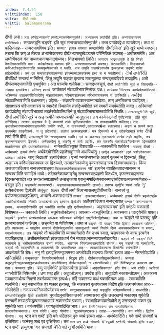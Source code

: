 ```yaml
---
index:  7.4.94
vrittiindex:  158
sutra:  दीर्घो लघोः
vritti:  balamanorama 
---
```


दीर्घोः लघो। `अत्र लोपोऽभ्यासस्ये'त्यतोऽभ्यासस्येत्यनुवर्तते। अभ्यासस्य लघोर्दीर्घ इति। अभ्यासावयवस्य लघोरित्यर्थः। `सन्वल्लघुनि चङ्परे' इति सूत्रं सन्वच्छब्दवर्जमनुवर्तते। तच्च प्रग्वदेवद्वेधा व्याख्येयम्। तथा च फलितमाह-- सन्वद्भावविषय इति। `सन्यत' इत्यत्र तपरत्वं स्पष्टार्थमिति `दीर्घोऽकित' इति सूत्रे भाष्ये स्पष्टम्। तथाच कि कम् अ तेत्यत्र अभ्यासेकारस्य दीर्घेऽभ्यासचुत्वेऽडागमे परिनिष्ठितं रूपमाह--अचीकमतेति। अत्र लघोर्णिपरत्वं येन नाव्यवधानन्यायाद्बोध्यम्। णिङभावपक्षे त्विति। `आयादय आद्र्धधातुके वे'ति णिङो वैकल्पिकत्वादिति भावः। कमेश्च्लेश्चङ् वक्तव्य इति। अण्यन्तत्वादप्राप्तौ वचनम्। णेरभावादिति। णिङभावपक्षे कमिधातोरनुदात्तेत्त्वात्तङि प्रथमपुरुषैकवचने न भवति, तत्र लघुनि चङ्परेऽनग्लोप इत्यनुवत्र्य चङ्परे णावेव तद्विधानोक्तेः। अत एव सन्वत्त्वाऽभावात्सन्यत इत्यभ्यासाऽसकारस्य इत्त्वं च न भवतीत्यर्थः। `दीर्घो लघो'रिति दीर्घविधौ सन्वत्त्वं न निमित्तं, किंतु लघुनि चङ्पर इत्यस्य तत्रानुवृत्त्या सन्वद्भावविषये तत्प्रवृत्तिः। अतो दीर्घसन्वद्भावाविति पृथगुक्तिः। अत पञ्चभिः श्लोकै#ः सन्वद्भावसूत्रं, `दीर्घो लघो'रिति सूत्रं च विशदयति-- संज्ञाया इत्यादिना। अस्मिन् शास्त्रे `कार्यकालं संज्ञापरिभाष'मित्येकः पक्षः। `कार्यकाल'मित्यस्य कार्यप्रदेशकमित्यर्थः। अस्मिन्पक्षे तत्तत्कार्यविधिप्रदेशेषु संज्ञाशास्त्रस्य परिभाषाशास्त्रस्य परिभाषाशास्त्रस्य च उपस्थितिः। `यथोद्देशं संज्ञापरिभाष'मिति पक्षान्तरम्। उद्देशाः-- संज्ञापरिभाषाशास्त्राम्नानप्रदेशाः, तान् अनतिक्रम्य यथोद्देशम्। संज्ञाशास्त्रं परिभाषाशास्त्रं च स्वप्रदेशे स्थितमेव तत्तद्विध्यपेक्षितं स्वं स्वमर्तं समर्पयतीति यावत्। अस्मिन्पक्षे कार्यप्रदेशेषु संज्ञापरिभाषायां तदर्तस्यैवोपस्थितिर्न तु संज्ञापरिभाषाशास्त्रयोरिति स्थितिः। `सन्वल्लघुनी'ति सूत्रे, `दीर्घो लघो'रिति सूत्रे च अङ्गस्येति अभ्यासस्येति चानुवृत्तम्। तत्र कार्यकालपक्षे `पूर्वोऽभ्यास' इति सूत्रं संनिहितम्। ततश्च अङ्गस्य ये द्वे उच्चारणे तयोः पूर्वोऽभ्याससंज्ञः, स सन्वद्भवतीति फलितम्। तत्र कृदन्तोच्चारणशब्दयोगादङ्गस्येति कर्मणि षष्ठी, न त्ववयवषष्ठी,कारकषष्ठ�आ बलवत्त्वात्। अङ्गं च प्रत्यये परतः कृत्स्नमेव प्ररकृतिरूपं, न तु तदेकदेशः। ततश्च कृत्स्नमङ्ग#ं यत्र द्विरुच्यते न तु तदेकदेशमात्रं तत्रैव `दीर्घो लघो'रिति दीर्घः, `सन्वल्लघुनी'ति सन्वद्भावश्च भवति। एवं च अङगस्य एकाच्कत्वे सत्येव तयोः प्रवृत्तिः, तत्र कृत्स्नस्याङ्गस्य द्विरुक्तेः। अनेकाच्केषु तु अङ्गेषु न तयोः प्रवृत्तिः, तत्र एकस्यैव एकाचोऽङ्गैकदेशस्य द्विरुक्तेरिति माधवोमन्यत इति प्रथमश्लोकस्यार्थः। `नानेकाक्ष्वि'त्युक्तं विशदयति----चकास्तीति श्लोकेन। `चकासृ दीप्तौ'। अर्थमाचष्टे इत्यर्थे णिचि `अर्थवेदयो'रिति प्रकृतेरापुगागमे अर्थापिधातुः। `ऊर्णुञ् आच्छादने'।एते त्रयोऽनेकाच्का धातवः। आदिना `जागृ निद्राक्षये' इत्यादिसंग्रहः। एभ्यो ण्नय्तेभ्यश्चङि अङ्गं कृत्स्नं न द्विरुच्यते, किंतु अङ्गस्य कश्चिदेकाजवयव एव द्विरुच्यते, तस्मादनेकाच्केषु कृत्स्नस्याङ्गस्य द्विरुक्त्यभावात्। किंच अजजागरदित्यत्र सन्वत्त्वमाशङ्क्य `णिपरकलघोर्गकाराकारस्य `जा' इत्यनेन व्यवहितत्वादभ्यासस्य न सन्वत्त्व'मिति समाहितं भाष्ये। तदेतदनेकाच्काङ्गेषु सन्वत्त्वस्याऽप्रवृत्तौ विरुध्येत, कृत्स्नस्याङ्गस्य द्विरुक्तभावादेव तत्र सन्वत्त्वस्याऽप्राप्तौ तच्छङ्काया एवानुन्मेषादित्यस्वारस्याद्यथोद्देशपक्षमालम्ब्य#आह-- वस्तुत इति। `अङ्गस्ये'त्यवयवषष्टी। अङ्गावयवस्याभ्याससस्येति लभ्यते। ततश्च ऊर्णुञि ण्यन्ते चङि `नु' इत्येकदेशस्य द्वित्वेऽपि `और्णूनुव' दित्यत्र `दीर्घो लघो'रित्यभ्यासलघुर्दीर्घीभवति। सन्वत्त्वं तु प्रयोजनाऽभावादुपेक्षितम्, अभ्यासे अकाराऽभावेन `सन्यत' इत्यस्याऽसंभवात्। अर्थमाचष्टे इत्यर्थे णिचि प्रकृतेरापुकि अर्थापिथातोश्चङि णिलोपे उपधाह्यस्वे थप् इत्यस्य द्वित्वेऽपि `अर्तीथप'दित्यत्र सन्वद्भावात् `सन्यत' इत्यभ्यासस्य इत्त्वम्, अभ्यासदीर्घश्चेति द्वयं भवतीति जानीम इति तृतीयश्लोकार्थः। `अङ्गस्यावयव' इति पक्षेऽपि चकास्तौ विशेषमाह--- चकास्तौ त्विति। चतुर्थश्लोकोऽयम्। अवस्था--वस्तुस्थितिः। व्यवस्थया। पक्षद्वयेनेति यावत्। `चङ्परे' इत्यनेन अन्यपदार्थतया लब्धस्य णवित्यस्य संनिहितं लघुनीत्येतद्विशेष्यम्। तथा च `चङ्परे णौ यल्लघु' इति प्रतमव्याख्यानं फलितम्। अङ्गमेव वा णेर्विशेष्यम्। तथा च `चङ्परे णौ यदङ्ग'मिति द्वितीयं व्याख्यानं फलितम्। इति व्यवस्थया = पक्षद्वयेन सन्वत्त्वं दीर्घश्चेत्युभयमिदं चकासृधातौ ण्यन्ते णिलोपे द्वित्वे अचचकासदित्यत्र न स्यात्, स्याच्चेत्यन्वयः। तत्र `चङ्परे णौ यल्लघ्वि'ति व्याख्यानेसति नैव उभयं स्यात्, चङ्परस्य णेः कास् इत्यनेन व्यवहितत्वात्। अचीकमतेत्यादौ त्वेकव्यवधानं येन नाव्यवधनानन्यायात्सोढव्यमेव। `चङ्परे णौ यदङ्ग'मिति व्याख्याने तु अचीचकासदित्यत्र उभयं स्यादेव, अङ्गस्य णिपरकत्वसत्त्वादिति बोध्यम्। ननु चङ्परे णौ यल्लध्विति, चङ्परे णौ यदङ्गमिति च व्याख्याभेदे किं प्रमाणमित्यत आह-- व्याख्याविकल्पस्य कैयटेनैव वर्णनादिति। `आदर्तव्यते'ति शेषः। ननु णौ इत्यवृत्तिमभ्युपगमस्य अग्लोपेऽपि तदन्वयः किमर्थ इत्यत आह-- णेरग्लोपेऽपीति। अगितामिति। `कमुकान्ता' वित्यादिनामपीत्यर्थः। सिद्धय इति। दीर्घसन्वत्त्वसिद्ध्यर्थमित्यर्थः। अन्यथा कमुप्रभृतीनामुकाराद्यनुबन्धलोपमादाय अग्लोपित्वात् दीर्घसन्वद्भावौ न स्यातामित्यर्थः। इति घिणिप्रभृतयः कम्यन्ता दश गताः। क्रम्यन्ता इति। `क्रमु पादविक्षेपे' इत्येतत्पर्यन्ता इत्यर्थः। `अनुनासिकान्ता' इति शेषः। अण रणेति। ऋदित्त्वं `नाग्लोपी'ति निषेधार्थम्। ध्रण शब्द इति। अदुपधोऽयम्। उपदेश इति। धातूपदेशे नकारान्तोऽयम्। अकारस्य उच्चारणार्थस्य निवृत्तौ तवर्गपञ्चमान्त इत्यर्थः। तर्हि णकारस्य कथं श्रवणमित्यत आह-- रषाभ्यामिति णत्वमिति। ननु स्वाभाविक एव णकार इत्यस्तु, किं नकारस्य कृतणत्वस्य निर्देश इति कल्पनयेत्यत आह-- णोपदेशेति। नकारस्थानिकणोपदेशस्य `नश्चे' त्यनुस्वारात्मककं फलं यङ्लुकि प्रत्येतव्यमित्यर्थः। दन्ध्रन्तीति। ध्रणधातोर्यङ्लुकि द्वित्वे हलादिशेषे `नुगतोऽनुनासिकान्तस्ये' त्यब्यासस्य नुकि उत्तरखण्डे णकारएव श्रूयेतेति परसवर्णे तस्याऽसिद्धत्वाण्णत्वाऽभावे नकारस्यैव श्रवणम्। स्वाभाविकणकारोपदेशे तु उत्तरखण्डे णकार एव श्रूयेतेति भावः। बणेत्यपीति। पवर्गतृतीयादिरित भावः। `कन दीप्ती'त्यारभ्य अम गत्यादिष्वित्यतः प्राक्तवर्गपञ्चमान्ताः। ष्टन वनेति। आद्यः षोपदेशः। ष्टुत्वसंपन्नष्टकारः। तदाह---स्तनतीति। वन षणेति। द्वितीयः षोपदेशः। ननु `ष्टन वन शब्दे' इति वनेः पठितस्य पुनः व्यर्थ इत्यत आह-- अर्थभेदादिति। वनेः शब्दे संभक्तौ च वृत्तिरिष्टा। ष्टनेस्तु शब्द एव वृत्तिरिष्टा। तत्र `ष्टन वन शब्दे संभक्तौ चे'त्युक्तौ ष्टनेरपि संभक्तौ वृत्तिः स्यात्। `ष्टन शब्दे' इत्युक्त्वा `वन संभक्तौ चे'ति पाठे तु गौरवमिति भावः।

